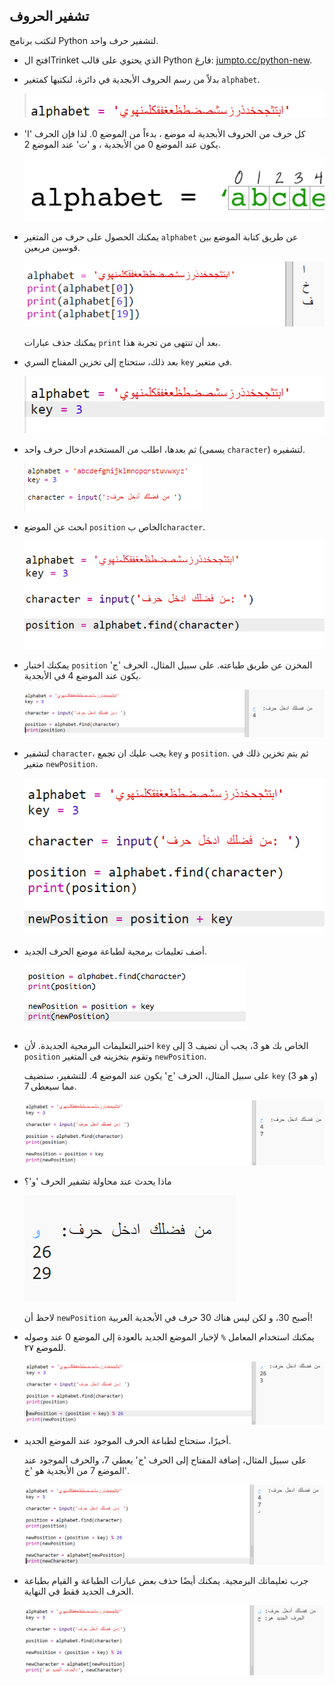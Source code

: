 ## تشفير الحروف

لنكتب برنامج Python لتشفير حرف واحد.

+ افتح الTrinket الذي يحتوي على قالب Python فارغ: <a href="http://jumpto.cc/python-new" target="_blank">jumpto.cc/python-new</a>.

+ بدلاً من رسم الحروف الأبجدية في دائرة، لنكتبها كمتغير `alphabet`.
    
    ![لقطة الشاشة](images/messages-alphabet.png)

+ كل حرف من الحروف الأبجدية له موضع ، بدءاً من الموضع 0. لذا فإن الحرف 'ا' يكون عند الموضع 0 من الأبجدية ، و 'ت' عند الموضع 2.
    
    ![لقطة الشاشة](images/messages-array.png)

+ يمكنك الحصول على حرف من المتغير `alphabet` عن طريق كتابة الموضع بين قوسين مربعين.
    
    ![لقطة الشاشة](images/messages-alphabet-array.png)
    
    يمكنك حذف عبارات `print` بعد أن تنتهى من تجربة هذا.

+ بعد ذلك، ستحتاج إلى تخزين المفتاح السري `key` في متغير.
    
    ![لقطة الشاشة](images/messages-key.png)

+ ثم بعدها، اطلب من المستخدم ادخال حرف واحد (يسمى `character`) لتشفيره.
    
    ![لقطة الشاشة](images/messages-character.png)

+ ابحث عن الموضع `position` الخاص ب`character`.
    
    ![لقطة الشاشة](images/messages-position.png)

+ يمكنك اختبار `position` المخزن عن طريق طباعته. على سبيل المثال، الحرف 'ج' يكون عند الموضع 4 في الأبجدية.
    
    ![لقطة الشاشة](images/messages-position-test.png)

+ لتشفير `character`، يجب عليك ان تجمع `key` و `position`. ثم يتم تخزين ذلك في متغير `newPosition`.
    
    ![لقطة الشاشة](images/messages-newposition.png)

+ أضف تعليمات برمجية لطباعة موضع الحرف الجديد.
    
    ![لقطة الشاشة](images/messages-newposition-print.png)

+ اختبرالتعليمات البرمجية الجديدة. لأن `key` الخاص بك هو 3، يجب أن تضيف 3 إلى `position` وتقوم بتخزينه فى المتغير `newPosition`.
    
    على سبيل المثال، الحرف 'ج' يكون عند الموضع 4. للتشفير، ستضيف `key` (و هو 3) مما سيعطى 7.
    
    ![لقطة الشاشة](images/messages-newposition-test.png)

+ ماذا يحدث عند محاولة تشفير الحرف 'و'؟
    
    ![لقطة الشاشة](images/messages-modulus-bug.png)
    
    لاحظ أن `newPosition` أصبح 30، و لكن ليس هناك 30 حرف في الأبجدية العربية!

+ يمكنك استخدام المعامل `%` لإخبار الموضع الجديد بالعودة إلى الموضع 0 عند وصوله للموضع ٢٧.
    
    ![لقطة الشاشة](images/messages-modulus.png)

+ أخيرًا، ستحتاج لطباعة الحرف الموجود عند الموضع الجديد.
    
    على سبيل المثال، إضافة المفتاح إلى الحرف 'ج' يعطي 7، والحرف الموجود عند الموضع 7 من الأبجدية هو 'خ'.
    
    ![لقطة الشاشة](images/messages-newcharacter.png)

+ جرب تعليماتك البرمجية. يمكنك أيضًا حذف بعض عبارات الطباعة و القيام بطباعة الحرف الجديد فقط في النهاية.
    
    ![لقطة الشاشة](images/messages-enc-test.png)